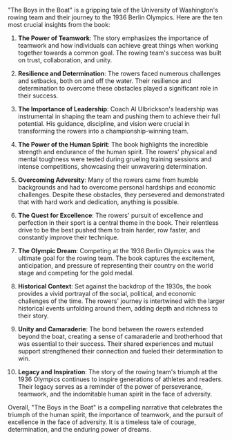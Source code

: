 "The Boys in the Boat" is a gripping tale of the University of Washington's rowing team and their journey to the 1936 Berlin Olympics. Here are the ten most crucial insights from the book:

1. **The Power of Teamwork**: The story emphasizes the importance of teamwork and how individuals can achieve great things when working together towards a common goal. The rowing team's success was built on trust, collaboration, and unity.

2. **Resilience and Determination**: The rowers faced numerous challenges and setbacks, both on and off the water. Their resilience and determination to overcome these obstacles played a significant role in their success.

3. **The Importance of Leadership**: Coach Al Ulbrickson's leadership was instrumental in shaping the team and pushing them to achieve their full potential. His guidance, discipline, and vision were crucial in transforming the rowers into a championship-winning team.

4. **The Power of the Human Spirit**: The book highlights the incredible strength and endurance of the human spirit. The rowers' physical and mental toughness were tested during grueling training sessions and intense competitions, showcasing their unwavering determination.

5. **Overcoming Adversity**: Many of the rowers came from humble backgrounds and had to overcome personal hardships and economic challenges. Despite these obstacles, they persevered and demonstrated that with hard work and dedication, anything is possible.

6. **The Quest for Excellence**: The rowers' pursuit of excellence and perfection in their sport is a central theme in the book. Their relentless drive to be the best pushed them to train harder, row faster, and constantly improve their technique.

7. **The Olympic Dream**: Competing at the 1936 Berlin Olympics was the ultimate goal for the rowing team. The book captures the excitement, anticipation, and pressure of representing their country on the world stage and competing for the gold medal.

8. **Historical Context**: Set against the backdrop of the 1930s, the book provides a vivid portrayal of the social, political, and economic challenges of the time. The rowers' journey is intertwined with the larger historical events unfolding around them, adding depth and richness to their story.

9. **Unity and Camaraderie**: The bond between the rowers extended beyond the boat, creating a sense of camaraderie and brotherhood that was essential to their success. Their shared experiences and mutual support strengthened their connection and fueled their determination to win.

10. **Legacy and Inspiration**: The story of the rowing team's triumph at the 1936 Olympics continues to inspire generations of athletes and readers. Their legacy serves as a reminder of the power of perseverance, teamwork, and the indomitable human spirit in the face of adversity.

Overall, "The Boys in the Boat" is a compelling narrative that celebrates the triumph of the human spirit, the importance of teamwork, and the pursuit of excellence in the face of adversity. It is a timeless tale of courage, determination, and the enduring power of dreams.